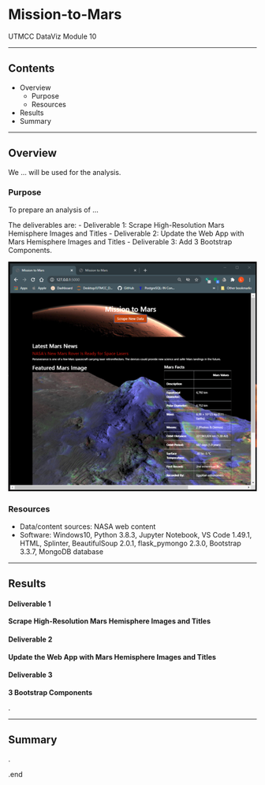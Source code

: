 # Mission-to-Mars
UTMCC DataViz Module 10

---

## Contents 
  * Overview
    - Purpose
    - Resources
  * Results
  * Summary
 

---  

## Overview 
  
  We ... will be used for the analysis. 

   ### Purpose
   To prepare an analysis of ... 
   
   
  
   The deliverables are: 
    - Deliverable 1: Scrape High-Resolution Mars Hemisphere Images and Titles
    - Deliverable 2: Update the Web App with Mars Hemisphere Images and Titles
    - Deliverable 3: Add 3 Bootstrap Components.
  
   
   ![MissionToMars_home1.png](https://github.com/larrydodson/Mission-to-Mars/blob/master/MissionToMars_home1.png)

   ### Resources
  * Data/content sources: NASA web content 
  * Software: Windows10, Python 3.8.3, Jupyter Notebook, VS Code 1.49.1, HTML, Splinter, BeautifulSoup 2.0.1, flask_pymongo 2.3.0, Bootstrap 3.3.7, MongoDB database
  

--- 

## Results
  
  #### Deliverable 1
   **Scrape High-Resolution Mars Hemisphere Images and Titles** 
  
  
  
  
  #### Deliverable 2
   **Update the Web App with Mars Hemisphere Images and Titles** 
  
  
  
  
  #### Deliverable 3
   **3 Bootstrap Components**






.

---


## Summary



.

.end 
